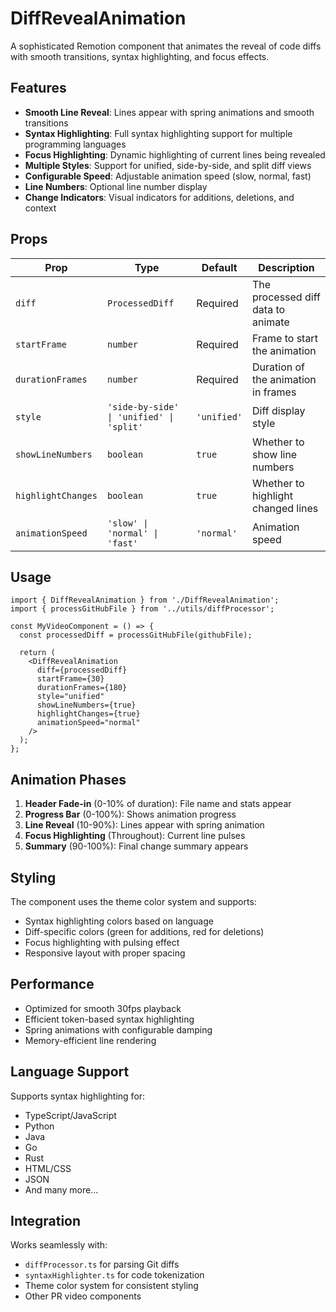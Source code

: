 # DiffRevealAnimation

A sophisticated Remotion component that animates the reveal of code diffs with smooth transitions, syntax highlighting, and focus effects.

## Features

- **Smooth Line Reveal**: Lines appear with spring animations and smooth transitions
- **Syntax Highlighting**: Full syntax highlighting support for multiple programming languages
- **Focus Highlighting**: Dynamic highlighting of current lines being revealed
- **Multiple Styles**: Support for unified, side-by-side, and split diff views
- **Configurable Speed**: Adjustable animation speed (slow, normal, fast)
- **Line Numbers**: Optional line number display
- **Change Indicators**: Visual indicators for additions, deletions, and context

## Props

| Prop | Type | Default | Description |
|------|------|---------|-------------|
| `diff` | `ProcessedDiff` | Required | The processed diff data to animate |
| `startFrame` | `number` | Required | Frame to start the animation |
| `durationFrames` | `number` | Required | Duration of the animation in frames |
| `style` | `'side-by-side' \| 'unified' \| 'split'` | `'unified'` | Diff display style |
| `showLineNumbers` | `boolean` | `true` | Whether to show line numbers |
| `highlightChanges` | `boolean` | `true` | Whether to highlight changed lines |
| `animationSpeed` | `'slow' \| 'normal' \| 'fast'` | `'normal'` | Animation speed |

## Usage

```tsx
import { DiffRevealAnimation } from './DiffRevealAnimation';
import { processGitHubFile } from '../utils/diffProcessor';

const MyVideoComponent = () => {
  const processedDiff = processGitHubFile(githubFile);
  
  return (
    <DiffRevealAnimation
      diff={processedDiff}
      startFrame={30}
      durationFrames={180}
      style="unified"
      showLineNumbers={true}
      highlightChanges={true}
      animationSpeed="normal"
    />
  );
};
```

## Animation Phases

1. **Header Fade-in** (0-10% of duration): File name and stats appear
2. **Progress Bar** (0-100%): Shows animation progress
3. **Line Reveal** (10-90%): Lines appear with spring animation
4. **Focus Highlighting** (Throughout): Current line pulses
5. **Summary** (90-100%): Final change summary appears

## Styling

The component uses the theme color system and supports:
- Syntax highlighting colors based on language
- Diff-specific colors (green for additions, red for deletions)
- Focus highlighting with pulsing effect
- Responsive layout with proper spacing

## Performance

- Optimized for smooth 30fps playback
- Efficient token-based syntax highlighting
- Spring animations with configurable damping
- Memory-efficient line rendering

## Language Support

Supports syntax highlighting for:
- TypeScript/JavaScript
- Python
- Java
- Go
- Rust
- HTML/CSS
- JSON
- And many more...

## Integration

Works seamlessly with:
- `diffProcessor.ts` for parsing Git diffs
- `syntaxHighlighter.ts` for code tokenization
- Theme color system for consistent styling
- Other PR video components